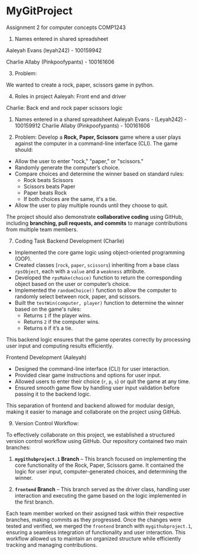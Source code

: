 # MyGitProject
Assignment 2 for computer concepts COMP1243

1. Names entered in shared spreadsheet

Aaleyah Evans (leyah242) - 100159942

Charlie Allaby (Pinkpoofypants) - 100161606

3. Problem:

We wanted to create a rock, paper, scissors game in python. 

4. Roles in project
Aaleyah: Front end and driver

Charlie: Back end and rock paper scissors logic

1. Names entered in a shared spreadsheet
Aaleyah Evans - (Leyah242) - 100159912
Charlie Allaby (Pinkpoofypants) - 100161606

2. Problem:
Develop a **Rock, Paper, Scissors** game where a user plays against the computer in a command-line interface (CLI). The game should:  
- Allow the user to enter "rock," "paper," or "scissors."  
- Randomly generate the computer’s choice.  
- Compare choices and determine the winner based on standard rules:  
  - Rock beats Scissors  
  - Scissors beats Paper  
  - Paper beats Rock  
  - If both choices are the same, it's a tie.  
- Allow the user to play multiple rounds until they choose to quit.  

The project should also demonstrate **collaborative coding** using GitHub, including **branching, pull requests, and commits** to manage contributions from multiple team members.

7. Coding Task
Backend Development (Charlie)
- Implemented the core game logic using object-oriented programming (OOP).  
- Created classes (`rock`, `paper`, `scissors`) inheriting from a base class `rpsObject`, each with a `value` and a `weakness` attribute.  
- Developed the `rpsMake(choice)` function to return the corresponding object based on the user or computer’s choice.  
- Implemented the `randomChoice()` function to allow the computer to randomly select between rock, paper, and scissors.  
- Built the `testWin(computer, player)` function to determine the winner based on the game's rules:  
  - Returns `1` if the player wins.  
  - Returns `2` if the computer wins.  
  - Returns `0` if it’s a tie.  

This backend logic ensures that the game operates correctly by processing user input and computing results efficiently.

Frontend Development (Aaleyah)
- Designed the command-line interface (CLI) for user interaction.  
- Provided clear game instructions and options for user input.  
- Allowed users to enter their choice (`r`, `p`, `s`) or quit the game at any time.  
- Ensured smooth game flow by handling user input validation before passing it to the backend logic.  

This separation of frontend and backend allowed for modular design, making it easier to manage and collaborate on the project using GitHub.  

9. Version Control Workflow:

To effectively collaborate on this project, we established a structured version control workflow using GitHub. Our repository contained two main branches:  

1. **`mygithubproject.1` Branch** – This branch focused on implementing the core functionality of the Rock, Paper, Scissors game. It contained the logic for user input, computer-generated choices, and determining the winner.  

2. **`frontend` Branch** – This branch served as the driver class, handling user interaction and executing the game based on the logic implemented in the first branch.  

Each team member worked on their assigned task within their respective branches, making commits as they progressed. Once the changes were tested and verified, we merged the `frontend` branch with `mygithubproject.1`, ensuring a seamless integration of functionality and user interaction. This workflow allowed us to maintain an organized structure while efficiently tracking and managing contributions.


